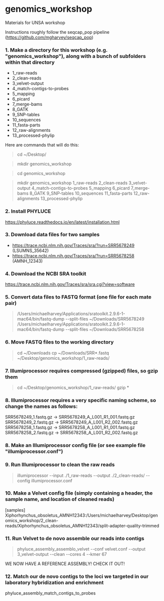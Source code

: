 # genomics_workshop
Materials for UNSA workshop

Instructions roughly follow the seqcap_pop pipeline (https://github.com/mgharvey/seqcap_pop)

### 1.	Make a directory for this workshop (e.g. "genomics_workshop"), along with a bunch of subfolders within that directory
- 1_raw-reads
- 2_clean-reads
- 3_velvet-output
- 4_match-contigs-to-probes
- 5_mapping
- 6_picard
- 7_merge-bams
- 8_GATK
- 9_SNP-tables
- 10_sequences
- 11_fasta-parts
- 12_raw-alignments
- 13_processed-phylip

Here are commands that will do this:
> cd ~/Desktop/

> mkdir genomics_workshop 

> cd genomics_workshop

> mkdir genomics_workshop 1_raw-reads 2_clean-reads 3_velvet-output 4_match-contigs-to-probes 5_mapping 6_picard 7_merge-bams 8_GATK 9_SNP-tables 10_sequences 11_fasta-parts 12_raw-alignments 13_processed-phylip 

### 2. Install PHYLUCE
https://phyluce.readthedocs.io/en/latest/installation.html

### 3.	Download data files for two samples
- https://trace.ncbi.nlm.nih.gov/Traces/sra/?run=SRR5678249 (LSUMNS_35642)
- https://trace.ncbi.nlm.nih.gov/Traces/sra/?run=SRR5678258 (AMNH_12343)

### 4.	Download the NCBI SRA toolkit 
https://trace.ncbi.nlm.nih.gov/Traces/sra/sra.cgi?view=software

### 5.	Convert data files to FASTQ format (one file for each mate pair)
> /Users/michaelharvey/Applications/sratoolkit.2.9.6-1-mac64/bin/fastq-dump --split-files ~/Downloads/SRR5678249
> /Users/michaelharvey/Applications/sratoolkit.2.9.6-1-mac64/bin/fastq-dump --split-files ~/Downloads/SRR5678258

### 6. Move FASTQ files to the working directory
> cd ~/Downloads
> cp ~/Downloads/SRR*.fastq ~/Desktop/genomics_workshop/1_raw-reads/

### 7. Illumiprocessor requires compressed (gzipped) files, so gzip them
> cd  ~/Desktop/genomics_workshop/1_raw-reads/
> gzip *

### 8. Illumiprocessor requires a very specific naming scheme, so change the names as follows:
SRR5678249_1.fastq.gz -> SRR5678249_A_L001_R1_001.fastq.gz
SRR5678249_2.fastq.gz -> SRR5678249_A_L001_R2_002.fastq.gz
SRR5678258_1.fastq.gz -> SRR5678258_A_L001_R1_001.fastq.gz
SRR5678258_2.fastq.gz -> SRR5678258_A_L001_R2_002.fastq.gz

### 8. Make an Illumiprocessor config file (or see example file "illumiprocessor.conf")

### 9. Run Illumiprocessor to clean the raw reads
> illumiprocessor --input ./1_raw-reads --output ./2_clean-reads/ --config illumiprocessor.conf 

### 10. Make a Velvet config file (simply containing a header, the sample name, and location of cleaned reads)

[samples]
Xiphorhynchus_obsoletus_AMNH12343:/Users/michaelharvey/Desktop/genomics_workshop/2_clean-reads/Xiphorhynchus_obsoletus_AMNH12343/split-adapter-quality-trimmed

### 11. Run Velvet to de novo assemble our reads into contigs
> phyluce_assembly_assemblo_velvet --conf velvet.conf --output 3_velvet-output --clean --cores 4 --kmer 67

WE NOW HAVE A REFERENCE ASSEMBLY! CHECK IT OUT!

### 12. Match our de novo contigs to the loci we targeted in our laboratory hybridization and enrichment
phyluce_assembly_match_contigs_to_probes 


